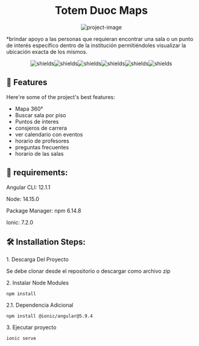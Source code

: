 <h1 align="center" id="title">Totem Duoc Maps</h1>

<p align="center"><img src="https://duocmaps.s3.amazonaws.com/www/assets/img/duoc.png" alt="project-image"></p>

<p id="description">*brindar apoyo a las personas que requieran encontrar una sala o un punto de interés específico dentro de la institución permitiéndoles visualizar la ubicación exacta de los mismos.</p>

<p align="center"><img src="https://img.shields.io/badge/HTML-239120?style=for-the-badge&amp;logo=html5&amp;logoColor=white" alt="shields"><img src="https://img.shields.io/badge/TypeScript-007ACC?style=for-the-badge&amp;logo=typescript&amp;logoColor=white" alt="shields"><img src="https://img.shields.io/badge/CSS-239120?&amp;style=for-the-badge&amp;logo=css3&amp;logoColor=white" alt="shields"><img src="https://img.shields.io/badge/JavaScript-F7DF1E?style=for-the-badge&amp;logo=javascript&amp;logoColor=black" alt="shields"><img src="https://img.shields.io/badge/Angular-DD0031?style=for-the-badge&amp;logo=angular&amp;logoColor=white" alt="shields"><img src="https://img.shields.io/badge/Ionic-3880FF?style=for-the-badge&amp;logo=ionic&amp;logoColor=white" alt="shields"></p>

  
  
<h2>🧐 Features</h2>

Here're some of the project's best features:

*   Mapa 360°
*   Buscar sala por piso
*   Puntos de interes
*   consjeros de carrera
*   ver calendario con eventos
*   horario de profesores
*   preguntas frecuentes
*   horario de las salas

<h2>🧾 requirements:</h2>
<p>Angular CLI:	12.1.1<p>
<p>Node:	14.15.0<p>
<p>Package Manager: npm 6.14.8<p>
<p>Ionic:	7.2.0<p>
  
<h2>🛠️ Installation Steps:</h2>

<p>1. Descarga Del Proyecto</p>
<p>Se debe clonar desde el repositorio o descargar como archivo zip<p>
<p>2. Instalar Node Modules</p>

```
npm install
```
<p>2.1. Dependencia Adicional</p>

```
npm install @ionic/angular@5.9.4

```

<p>3. Ejecutar proyecto</p>

```
ionic serve 
```
